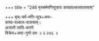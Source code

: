 +++
title = "246 मृच्चर्ममणिसूत्रायः काष्ठवल्कलवाससाम्"

+++
मृच्-चर्म-मणि-सूत्र+अयः-  
काष्ठ-वल्कल-वाससाम्।  
अजातौ जाति-करणे  
विक्रेय+अष्ट-गुणो दमः  ॥ २.२४६ ॥